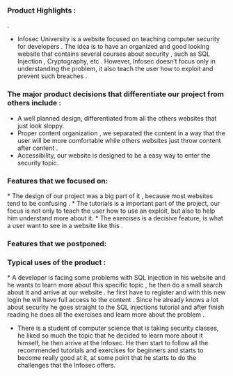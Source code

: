 <h3>Product Highlights :</h3>.

 * Infosec University is a website focused on teaching computer security for developers . The idea is to have an organized and good looking website that contains several courses about security , such as SQL Injection , Cryptography, etc . However, Infosec  doesn’t focus only in understanding the problem, it also teach the user how to exploit and prevent such breaches  .

<h3>The major product decisions that differentiate our project from others include :</h3>

 * A well planned design, differentiated from all the others websites that just look sloppy.
 * Proper content organization ,  we separated the content in a way that the user will be more comfortable while others websites just throw content after content .
 * Accessibility, our website is designed to be a easy way to enter the security topic.

<h3>Features that we focused on:</h3>
 *	The design of our project was a big part of it , because most websites tend to be confusing .
 *	The tutorials is a important part of the project, our focus is not only to teach the user how to use an exploit, but also to help him understand more about it.
 *	The exercises is a decisive feature, is what a user want to see in a website like this .

<h3>Features that we postponed:</h3>
 	

<h3>Typical uses of the product :</h3>
	 * A developer is facing some problems with SQL injection in his website and he wants to learn more about this specific topic , he then do a small search about It and arrive at our website . he first have to register and with this new login he will have full access to the content . Since he already knows a lot about security he goes straight to the SQL injections tutorial and after finish reading he does all the exercises and learn more about the problem .

 * There is a student of computer science that is taking security classes,  he liked so much the topic that he decided to learn more about it himself, he then arrive at the Infosec. He then start to follow all the recommended tutorials and exercises for beginners and starts to become really good at it, at some point that he starts to do the challenges that the Infosec offers.

